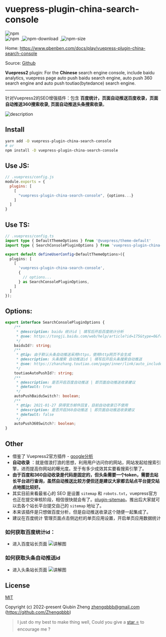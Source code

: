 # vuepress-plugin-china-search-console

<p>
<a href="https://github.com/Zhengqbbb/zhengqbbb.github.io/tree/main/packages/china-search-console">
<img style="display: inline-block;margin-right: 0.4rem;" alt="npm" src="https://img.shields.io/github/stars/zhengqbbb/zhengqbbb.github.io?style=social"/>
</a>
<br>
<a href="https://www.npmjs.com/package/vuepress-plugin-china-search-console">
<img style="display: inline-block;margin-right: 0.4rem;" alt="npm" src="https://img.shields.io/npm/v/vuepress-plugin-china-search-console?style=flat-square&logo=npm"/>
<img style="display: inline-block;margin-right: 0.4rem;" alt="npm-download" src="https://img.shields.io/npm/dm/vuepress-plugin-china-search-console.svg?style=flat-square&logo=npm"/>
<img style="display: inline-block;margin-right: 0.4rem;" alt="npm-size" src="https://img.shields.io/bundlephobia/min/vuepress-plugin-china-search-console?style=flat-square&logo=npm"/>
</a>
</p>

Home: https://www.qbenben.com/docs/play/vuepress-plugin-china-search-console

Source: [Github](https://github.com/Zhengqbbb/zhengqbbb.github.io/tree/main/packages/china-search-console)

**Vuepress2** plugin: For the **Chinese** search engine console, include baidu analytics, vuepress page auto push baidu search engine, auto push 360 search engine and auto push toutiao(bytedance) search engine.

---

针对Vuepress2的SEO增强插件：包含 **百度统计，页面自动推送百度收录，页面自动推送360搜索收录, 页面自动推送头条搜索收录**。

![description](https://tva4.sinaimg.cn/large/6ccee0e1gy1gynwsvr1wmj227807adu2.jpg)

## Install

```bash
yarn add -D vuepress-plugin-china-search-console
# or
npm install -D vuepress-plugin-china-search-console
```

## Use JS:

```js
// .vuepress/config.js
module.exports = {
  plugins: [
    [
      "vuepress-plugin-china-search-console", {options...}
    ]
  ]
}
```

## Use TS:
```ts
// .vuepress/config.ts
import type { DefaultThemeOptions } from '@vuepress/theme-default'
import type { SearchConsolePluginOptions } from 'vuepress-plugin-china-search-console'

export default defineUserConfig<DefaultThemeOptions>({
  plugins: [
    [
      'vuepress-plugin-china-search-console',
      {
        // options...
      } as SearchConsolePluginOptions,
    ]
  ]
});
```

## Options:
```ts
export interface SearchConsolePluginOptions {
    /**
     * @description: baidu 统计id | 填写后开启百度统计分析
     * @see: https://tongji.baidu.com/web/help/article?id=175&type=0&from_query=%E4%BB%A3%E7%A0%81%E8%8E%B7%E5%8F%96&index=0
     */
    baiduId?: string;
    /**
     * @tip: 由于默认头条自动推送采用https，使用http网页不会生成
     * @description: 头条搜索 自动推送id | 填写后开启头条搜索自动推送
     * @see: https://zhanzhang.toutiao.com/page/inner/link/auto_include
     */
    toutiaoAutoPushId?: string;
    /**
     * @description: 是否开启百度自动推送 | 即页面自动推送收录建议
     * @default: true
     */
    autoPushBaiduSwitch?: boolean;
    /**
     * @tip: 2021-01-27 获得官方邮件回复，目前自动收录已不使用
     * @description: 是否开启360自动推送 | 即页面自动推送收录建议
     * @default: false
     */
    autoPush360Switch?: boolean;
}
```

## Other
- 借鉴了 Vuepress2官方插件 - [google分析](https://v2.vuepress.vuejs.org/reference/plugin/google-analytics.html#install)
- **自动收录** ：就是借浪打浪的思想，利用用户访问你的网站，网站发起给搜索引擎，进而提高你网站的曝光度。至于有多少成效其实要看搜索引擎了。
- **由于百度和360自动收录是代码是固定的，但头条需要一个token，需要去站长平台进行查询，虽然自动推送比较方便但还是建议大家都去站点平台提交站点地图比较好。**
- 其实目前来看最省心的 SEO 是设置 `sitemap` 和 `robots.txt`，vuepress官方也正在提交审核阶段，相信很快就会有了。[plugin-sitemap](https://github.com/vuepress/vuepress-next/pull/277)。推出后大家就可以去各个站长平台提交自己的 `sitemap` 地址了。
- 本来该插件是只想做百度分析，但是自动推送收录这个随便一起集成了。
- 建议在百度统计 管理页面点击侧边栏的单页应用设置，开启单页应用数据统计
### 如何获取百度统计id：
- 进入百度站长页面
![讲解图](https://tvax1.sinaimg.cn/large/6ccee0e1gy1gylwrxvtf7j216a0ms7cm.jpg)
### 如何获取头条自动推送id
- 进入头条站长页面
![讲解图](https://tva2.sinaimg.cn/large/6ccee0e1gy1gynwy4t0dbj22po14gdyy.jpg)

## License

[MIT](https://github.com/Zhengqbbb/zhengqbbb.github.io/blob/main/packages/clipboard/LICENSE)

Copyright (c) 2022-present Qiubin Zheng <zhengqbbb@gmail.com> (https://github.com/Zhengqbbb)

> I just do my best to make thing well, Could you give a [star ⭐](https://github.com/Zhengqbbb/zhengqbbb.github.io) to encourage me ?
